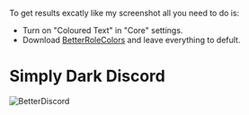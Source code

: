 To get results excatly like my screenshot all you need to do is:
- Turn on "Coloured Text" in "Core" settings.
- Download [BetterRoleColors](https://github.com/rauenzi/BetterDiscordAddons/tree/master/Plugins/BetterRoleColors) and leave everything to defult.

# Simply Dark Discord
![BetterDiscord](https://i.imgur.com/4ifdv82.png)

